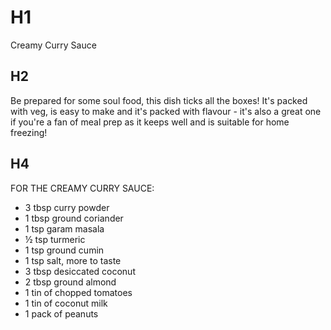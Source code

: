 # H1 

Creamy Curry Sauce

## H2

Be prepared for some soul food, this dish ticks all the boxes! It's packed with veg, is easy to make and it's packed with flavour - it's also a great one if you're a fan of meal prep as it keeps well and is suitable for home freezing!

## H4

FOR THE CREAMY CURRY SAUCE:

* 3 tbsp curry powder
* 1 tbsp ground coriander
* 1 tsp garam masala
* ½ tsp turmeric
* 1 tsp ground cumin
* 1 tsp salt, more to taste
* 3 tbsp desiccated coconut
* 2 tbsp ground almond
* 1 tin of chopped tomatoes
* 1 tin of coconut milk
* 1 pack of peanuts
